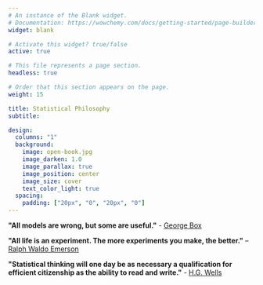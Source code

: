 ```yaml
---
# An instance of the Blank widget.
# Documentation: https://wowchemy.com/docs/getting-started/page-builder/
widget: blank

# Activate this widget? true/false
active: true

# This file represents a page section.
headless: true

# Order that this section appears on the page.
weight: 15

title: Statistical Philosophy
subtitle:

design:
  columns: "1"
  background:
    image: open-book.jpg
    image_darken: 1.0
    image_parallax: true
    image_position: center
    image_size: cover
    text_color_light: true
  spacing:
    padding: ["20px", "0", "20px", "0"]
---
```


**"All models are wrong, but some are useful."** - [George Box](https://en.wikipedia.org/wiki/George_E._P._Box)


**"All life is an experiment. The more experiments you make, the better."** – [Ralph Waldo Emerson](https://en.wikipedia.org/wiki/Ralph_Waldo_Emerson)

**"Statistical thinking will one day be as necessary a qualification for efficient citizenship as the ability to read and write."** - [H.G. Wells](https://en.wikipedia.org/wiki/H._G._Wells)
